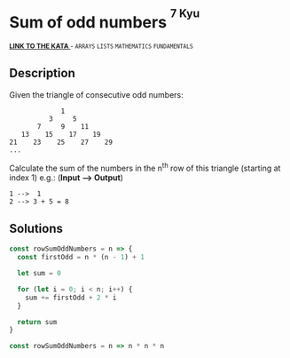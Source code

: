 <h1>Sum of odd numbers <sup><sup>7 Kyu</sup></sup></h1>

<sup>
  <a href="https://www.codewars.com/kata/55fd2d567d94ac3bc9000064">
    <strong>LINK TO THE KATA</strong>
  </a> - <code>ARRAYS</code> <code>LISTS</code> <code>MATHEMATICS</code> <code>FUNDAMENTALS</code>
</sup>

## Description

Given the triangle of consecutive odd numbers:

```
             1
          3     5
       7     9    11
   13    15    17    19
21    23    25    27    29
...
```

Calculate the sum of the numbers in the n<sup>th</sup> row of this triangle (starting at index 1) e.g.: (**Input --> Output**)

```
1 -->  1
2 --> 3 + 5 = 8
```

## Solutions

```javascript
const rowSumOddNumbers = n => {
  const firstOdd = n * (n - 1) + 1

  let sum = 0

  for (let i = 0; i < n; i++) {
    sum += firstOdd + 2 * i
  }

  return sum
}
```

```javascript
const rowSumOddNumbers = n => n * n * n
```
